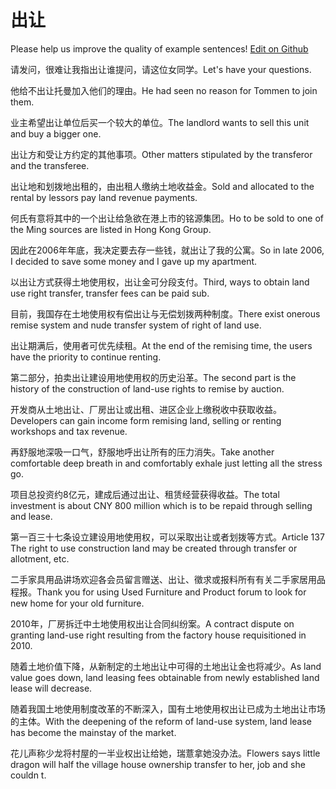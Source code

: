 # 出让

Please help us improve the quality of example sentences! [Edit on Github](https://github.com/jiyushe/jiyu-example-sentence-source/blob/main/chinese/churang.md)

<p><span class="chinese">请发问，很难让我指出让谁提问，请这位女同学。</span><span class="english">Let's have your questions.</span></p>

<p><span class="chinese">他给不出让托曼加入他们的理由。</span><span class="english">He had seen no reason for Tommen to join them.</span></p>

<p><span class="chinese">业主希望出让单位后买一个较大的单位。</span><span class="english">The landlord wants to sell this unit and buy a bigger one.</span></p>

<p><span class="chinese">出让方和受让方约定的其他事项。</span><span class="english">Other matters stipulated by the transferor and the transferee.</span></p>

<p><span class="chinese">出让地和划拨地出租的，由出租人缴纳土地收益金。</span><span class="english">Sold and allocated to the rental by lessors pay land revenue payments.</span></p>

<p><span class="chinese">何氏有意将其中的一个出让给急欲在港上市的铭源集团。</span><span class="english">Ho to be sold to one of the Ming sources are listed in Hong Kong Group.</span></p>

<p><span class="chinese">因此在2006年年底，我决定要去存一些钱，就出让了我的公寓。</span><span class="english">So in late 2006, I decided to save some money and I gave up my apartment.</span></p>

<p><span class="chinese">以出让方式获得土地使用权，出让金可分段支付。</span><span class="english">Third, ways to obtain land use right transfer, transfer fees can be paid sub.</span></p>

<p><span class="chinese">目前，我国存在土地使用权有偿出让与无偿划拨两种制度。</span><span class="english">There exist onerous remise system and nude transfer system of right of land use.</span></p>

<p><span class="chinese">出让期满后，使用者可优先续租。</span><span class="english">At the end of the remising time, the users have the priority to continue renting.</span></p>

<p><span class="chinese">第二部分，拍卖出让建设用地使用权的历史沿革。</span><span class="english">The second part is the history of the construction of land-use rights to remise by auction.</span></p>

<p><span class="chinese">开发商从土地出让、厂房出让或出租、进区企业上缴税收中获取收益。</span><span class="english">Developers can gain income form remising land, selling or renting workshops and tax revenue.</span></p>

<p><span class="chinese">再舒服地深吸一口气，舒服地呼出让所有的压力消失。</span><span class="english">Take another comfortable deep breath in and comfortably exhale just letting all the stress go.</span></p>

<p><span class="chinese">项目总投资约8亿元，建成后通过出让、租赁经营获得收益。</span><span class="english">The total investment is about CNY 800 million which is to be repaid through selling and lease.</span></p>

<p><span class="chinese">第一百三十七条设立建设用地使用权，可以采取出让或者划拨等方式。</span><span class="english">Article 137 The right to use construction land may be created through transfer or allotment, etc.</span></p>

<p><span class="chinese">二手家具用品讲场欢迎各会员留言赠送、出让、徵求或报料所有有关二手家居用品程报。</span><span class="english">Thank you for using Used Furniture and Product forum to look for new home for your old furniture.</span></p>

<p><span class="chinese">2010年，厂房拆迁中土地使用权出让合同纠纷案。</span><span class="english">A contract dispute on granting land-use right resulting from the factory house requisitioned in 2010.</span></p>

<p><span class="chinese">随着土地价值下降，从新制定的土地出让中可得的土地出让金也将减少。</span><span class="english">As land value goes down, land leasing fees obtainable from newly established land lease will decrease.</span></p>

<p><span class="chinese">随着我国土地使用制度改革的不断深入，国有土地使用权出让已成为土地出让市场的主体。</span><span class="english">With the deepening of the reform of land-use system, land lease has become the mainstay of the market.</span></p>

<p><span class="chinese">花儿声称少龙将村屋的一半业权出让给她，瑞薏拿她没办法。</span><span class="english">Flowers says little dragon will half the village house ownership transfer to her, job and she couldn t.</span></p>


